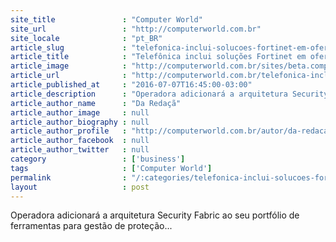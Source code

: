 ```yaml
---
site_title               : "Computer World"
site_url                 : "http://computerworld.com.br"
site_locale              : "pt_BR"
article_slug             : "telefonica-inclui-solucoes-fortinet-em-oferta-de-servicos-de-seguranca"
article_title            : "Telefônica inclui soluções Fortinet em oferta de serviços de segurança"
article_image            : "http://computerworld.com.br/sites/beta.computerworld.com.br/files/news_articles/lideranca_redes_estrategia.jpg"
article_url              : "http://computerworld.com.br/telefonica-inclui-solucoes-fortinet-em-oferta-de-servicos-de-seguranca"
article_published_at     : "2016-07-07T16:45:00-03:00"
article_description      : "Operadora adicionará a arquitetura Security Fabric ao seu portfólio de ferramentas para gestão de proteção..."
article_author_name      : "Da Redaçã"
article_author_image     : null
article_author_biography : null
article_author_profile   : "http://computerworld.com.br/autor/da-redacao"
article_author_facebook  : null
article_author_twitter   : null
category                 : ['business']
tags                     : ['Computer World']
permalink                : "/:categories/telefonica-inclui-solucoes-fortinet-em-oferta-de-servicos-de-seguranca/"
layout                   : post
---
```


Operadora adicionará a arquitetura Security Fabric ao seu portfólio de ferramentas para gestão de proteção...
